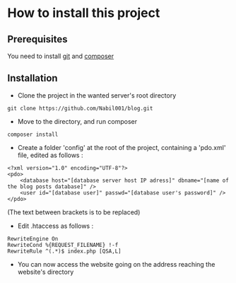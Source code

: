 # How to install this project
## Prerequisites
You need to install [git](https://git-scm.com/) and [composer](https://getcomposer.org/)
## Installation
- Clone the project in the wanted server's root directory
```
git clone https://github.com/Nabil001/blog.git
```
- Move to the directory, and run composer
```
composer install
```
- Create a folder 'config' at the root of the project, containing a 'pdo.xml' file, edited as follows :
```
<?xml version="1.0" encoding="UTF-8"?>
<pdo>
    <database host="[database server host IP adress]" dbname="[name of the blog posts database]" />
    <user id="[database user]" passwd="[database user's password]" />
</pdo>
```
(The text between brackets is to be replaced)
- Edit .htaccess as follows :
```
RewriteEngine On
RewriteCond %{REQUEST_FILENAME} !-f
RewriteRule ^(.*)$ index.php [QSA,L]
```
- You can now access the website going on the address reaching the website's directory

